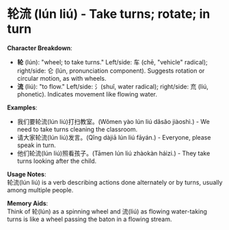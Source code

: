 # **轮流 (lún liú) - Take turns; rotate; in turn**

**Character Breakdown**:  
- **轮** (lún): "wheel; to take turns." Left/side: 车 (chē, "vehicle" radical); right/side: 仑 (lún, pronunciation component). Suggests rotation or circular motion, as with wheels.  
- **流** (liú): "to flow." Left/side: 氵(shuǐ, water radical); right/side: 㐬 (liú, phonetic). Indicates movement like flowing water.

**Examples**:  
- 我们要轮流(lún liú)打扫教室。(Wǒmen yào lún liú dǎsǎo jiàoshì.) - We need to take turns cleaning the classroom.  
- 请大家轮流(lún liú)发言。(Qǐng dàjiā lún liú fāyán.) - Everyone, please speak in turn.  
- 他们轮流(lún liú)照看孩子。(Tāmen lún liú zhàokàn háizi.) - They take turns looking after the child.

**Usage Notes**:  
轮流(lún liú) is a verb describing actions done alternately or by turns, usually among multiple people.

**Memory Aids**:  
Think of 轮(lún) as a spinning wheel and 流(liú) as flowing water-taking turns is like a wheel passing the baton in a flowing stream.